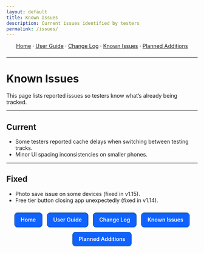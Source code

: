 ```yaml
---
layout: default
title: Known Issues
description: Current issues identified by testers
permalink: /issues/
---
```

<!-- Top text nav -->
<p style="text-align:center; margin:10px 0 20px;">
  <a href="{{ site.baseurl }}/">Home</a> ·
  <a href="{{ site.baseurl }}/user-guide/">User Guide</a> ·
  <a href="{{ site.baseurl }}/changelog/">Change Log</a> ·
  <a href="{{ site.baseurl }}/issues/">Known Issues</a> ·
  <a href="{{ site.baseurl }}/roadmap/">Planned Additions</a>
</p>

<hr style="max-width:880px; margin:0 auto 24px; border:none; border-top:1px solid #e5e5e5;">

# Known Issues

This page lists reported issues so testers know what’s already being tracked.

---

## Current
- Some testers reported cache delays when switching between testing tracks.  
- Minor UI spacing inconsistencies on smaller phones.

---

## Fixed
- Photo save issue on some devices (fixed in v1.15).  
- Free tier button closing app unexpectedly (fixed in v1.14).

<!-- Footer buttons (same style everywhere) -->
<style>
  .sv-nav{display:flex;justify-content:center;gap:12px;flex-wrap:wrap;margin:24px 0}
  .sv-btn{
    display:inline-block;padding:10px 16px;border:1px solid #0a4d9e;border-radius:8px;
    text-decoration:none;font-weight:600;background:#0f62fe;color:#fff;line-height:1.2
  }
  .sv-btn:visited{color:#fff}
  .sv-btn:hover{background:#0a53ff;border-color:#083e7a}
  .sv-btn:focus{outline:3px solid #99c2ff;outline-offset:2px}
  @media (prefers-color-scheme: dark){
    .sv-btn{background:#1f6fff;border-color:#3a8bff}
    .sv-btn:hover{background:#337dff}
  }
</style>
<div class="sv-nav">
  <a class="sv-btn" href="{{ site.baseurl }}/">Home</a>
  <a class="sv-btn" href="{{ site.baseurl }}/user-guide/">User Guide</a>
  <a class="sv-btn" href="{{ site.baseurl }}/changelog/">Change Log</a>
  <a class="sv-btn" href="{{ site.baseurl }}/issues/">Known Issues</a>
  <a class="sv-btn" href="{{ site.baseurl }}/roadmap/">Planned Additions</a>
</div>
